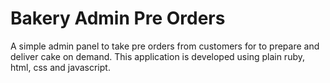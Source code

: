 # Bakery Admin Pre Orders
A simple admin panel to take pre orders from customers for to prepare and deliver cake on demand. 
This application is developed using plain ruby, html, css and javascript.

